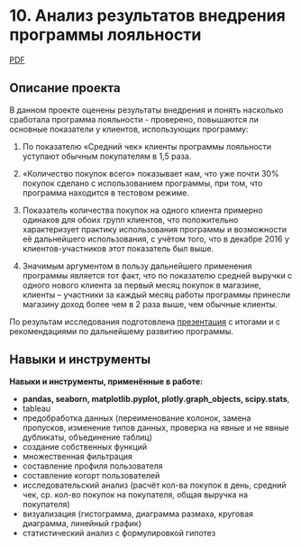 
# 10. Анализ результатов внедрения программы лояльности

[PDF](https://github.com/KristinaBandurko/Yandex.Workshop.MyProjects/blob/main/%D0%9F%D1%80%D0%BE%D0%B5%D0%BA%D1%82_10.%D0%90%D0%BD%D0%B0%D0%BB%D0%B8%D0%B7%20%D1%80%D0%B5%D0%B7%D1%83%D0%BB%D1%8C%D1%82%D0%B0%D1%82%D0%BE%D0%B2%20%D0%B2%D0%BD%D0%B5%D0%B4%D1%80%D0%B5%D0%BD%D0%B8%D1%8F%20%D0%BF%D1%80%D0%BE%D0%B3%D1%80%D0%B0%D0%BC%D0%BC%D1%8B%20%D0%BB%D0%BE%D1%8F%D0%BB%D1%8C%D0%BD%D0%BE%D1%81%D1%82%D0%B8/10.%D0%90%D0%BD%D0%B0%D0%BB%D0%B8%D0%B7%20%D1%80%D0%B5%D0%B7%D1%83%D0%BB%D1%8C%D1%82%D0%B0%D1%82%D0%BE%D0%B2%20%D0%B2%D0%BD%D0%B5%D0%B4%D1%80%D0%B5%D0%BD%D0%B8%D1%8F%20%D0%BF%D1%80%D0%BE%D0%B3%D1%80%D0%B0%D0%BC%D0%BC%D1%8B%20%D0%BB%D0%BE%D1%8F%D0%BB%D1%8C%D0%BD%D0%BE%D1%81%D1%82%D0%B8.pdf)     

## Описание проекта 
В данном проекте оценены результаты внедрения и понять насколько сработала программа лояльности - проверено, повышаются ли основные показатели у клиентов, использующих программу:

1) По показателю «Средний чек» клиенты программы лояльности уступают обычным покупателям в 1,5 раза.

2) «Количество покупок всего» показывает нам, что уже почти 30% покупок сделано с  использованием программы, при том, что программа находится в тестовом режиме.

3) Показатель количества покупок на одного клиента примерно одинаков для обоих групп клиентов, что положительно характеризует практику использования программы и возможности её дальнейшего использования, с учётом того, что в декабре 2016 у клиентов-участников этот показатель был выше.

4) Значимым аргументом в пользу дальнейшего применения программы является тот факт, что по показателю средней выручки с одного нового клиента за первый месяц покупок в магазине, клиенты – участники за каждый месяц работы программы принесли магазину доход более чем в 2 раза выше, чем обычные клиенты.

По результам исследования подготовлена [презентация](https://github.com/KristinaBandurko/Yandex.Workshop.MyProjects/blob/main/%D0%9F%D1%80%D0%BE%D0%B5%D0%BA%D1%82_10.%D0%90%D0%BD%D0%B0%D0%BB%D0%B8%D0%B7%20%D1%80%D0%B5%D0%B7%D1%83%D0%BB%D1%8C%D1%82%D0%B0%D1%82%D0%BE%D0%B2%20%D0%B2%D0%BD%D0%B5%D0%B4%D1%80%D0%B5%D0%BD%D0%B8%D1%8F%20%D0%BF%D1%80%D0%BE%D0%B3%D1%80%D0%B0%D0%BC%D0%BC%D1%8B%20%D0%BB%D0%BE%D1%8F%D0%BB%D1%8C%D0%BD%D0%BE%D1%81%D1%82%D0%B8/%D0%9F%D1%80%D0%B5%D0%B7%D0%B5%D0%BD%D1%82%D0%B0%D1%86%D0%B8%D1%8F%20%D0%BF%D0%BE%20%D0%B8%D1%82%D0%BE%D0%B3%D0%B0%D0%BC%20%D0%B8%D1%81%D1%81%D0%BB%D0%B5%D0%B4%D0%BE%D0%B2%D0%B0%D0%BD%D0%B8%D1%8F.pdf)  c итогами и с рекомендациями по дальнейшему развитию программы.


## Навыки и инструменты

**Навыки и инструменты, применённые в работе:**

* **pandas, seaborn, matplotlib.pyplot, plotly.graph_objects, scipy.stats**,  <br/>
*  tableau
*  предобработка данных (переименование колонок, замена пропусков, изменение типов данных, проверка на явные и не явные дубликаты, объединение таблиц)
*  создание собственных функций
*  множественная фильтрация
*  составление профиля пользователя
*  составление когорт пользователей 
*  исследовательский анализ (расчёт кол-ва покупок в день, средний чек, ср. кол-во покупок на покупателя, общая выручка на покупателя)
*  визуализация (гистограмма, диаграмма размаха, круговая диаграмма, линейный график)
*  статистический анализ с формулировкой гипотез 
  


